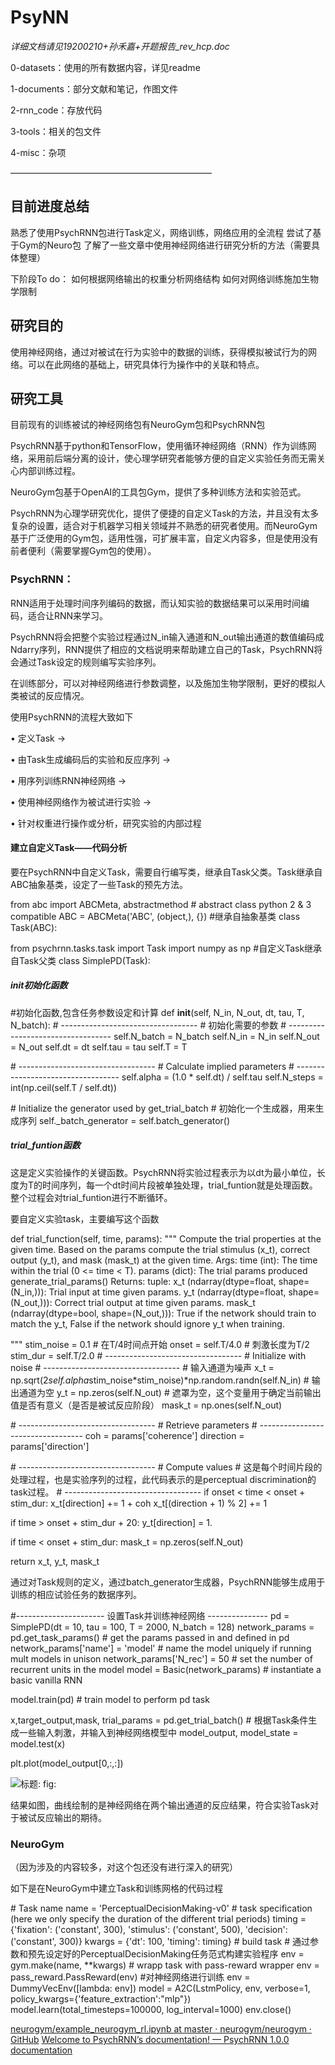 # PsyNN
*详细文档请见19200210+孙禾嘉+开题报告_rev_hcp.doc*

0-datasets：使用的所有数据内容，详见readme

1-documents：部分文献和笔记，作图文件

2-rnn_code：存放代码

3-tools：相关的包文件

4-misc：杂项

———————————————————————

## 目前进度总结

熟悉了使用PsychRNN包进行Task定义，网络训练，网络应用的全流程
 尝试了基于Gym的Neuro包
 了解了一些文章中使用神经网络进行研究分析的方法（需要具体整理）

下阶段To do：
 如何根据网络输出的权重分析网络结构
 如何对网络训练施加生物学限制



## 研究目的

使用神经网络，通过对被试在行为实验中的数据的训练，获得模拟被试行为的网络。可以在此网络的基础上，研究具体行为操作中的关联和特点。



## 研究工具

目前现有的训练被试的神经网络包有NeuroGym包和PsychRNN包

PsychRNN基于python和TensorFlow，使用循环神经网络（RNN）作为训练网络，采用前后端分离的设计，使心理学研究者能够方便的自定义实验任务而无需关心内部训练过程。

NeuroGym包基于OpenAI的工具包Gym，提供了多种训练方法和实验范式。

PsychRNN为心理学研究优化，提供了便捷的自定义Task的方法，并且没有太多复杂的设置，适合对于机器学习相关领域并不熟悉的研究者使用。而NeuroGym基于广泛使用的Gym包，适用性强，可扩展丰富，自定义内容多，但是使用没有前者便利（需要掌握Gym包的使用）。

### PsychRNN：

RNN适用于处理时间序列编码的数据，而认知实验的数据结果可以采用时间编码，适合让RNN来学习。

PsychRNN将会把整个实验过程通过N_in输入通道和N_out输出通道的数值编码成Ndarry序列，RNN提供了相应的文档说明来帮助建立自己的Task，PsychRNN将会通过Task设定的规则编写实验序列。

在训练部分，可以对神经网络进行参数调整，以及施加生物学限制，更好的模拟人类被试的反应情况。

使用PsychRNN的流程大致如下

•       定义Task -> 

•       由Task生成编码后的实验和反应序列 -> 

•       用序列训练RNN神经网络 -> 

•       使用神经网络作为被试进行实验 -> 

•       针对权重进行操作或分析，研究实验的内部过程

#### 建立自定义Task——代码分析

要在PsychRNN中自定义Task，需要自行编写类，继承自Task父类。Task继承自ABC抽象基类，设定了一些Task的预先方法。

from abc import ABCMeta, abstractmethod
 \# abstract class python 2 & 3 compatible
 ABC = ABCMeta('ABC', (object,), {})
 \#继承自抽象基类
 class Task(ABC):

from psychrnn.tasks.task import Task
 import numpy as np
 \#自定义Task继承自Task父类
 class SimplePD(Task):

##### **init**初始化函数

\#初始化函数,包含任务参数设定和计算
 def __init__(self, N_in, N_out, dt, tau, T, N_batch):
   \# ----------------------------------
   \# 初始化需要的参数
   \# ----------------------------------
   self.N_batch = N_batch
   self.N_in = N_in
   self.N_out = N_out
   self.dt = dt
   self.tau = tau
   self.T = T

   \# ----------------------------------
   \# Calculate implied parameters
   \# ----------------------------------
   self.alpha = (1.0 * self.dt) / self.tau
   self.N_steps = int(np.ceil(self.T / self.dt))

   \# Initialize the generator used by get_trial_batch
   \# 初始化一个生成器，用来生成序列
   self._batch_generator = self.batch_generator()



##### trial_funtion函数

这是定义实验操作的关键函数。PsychRNN将实验过程表示为以dt为最小单位，长度为T的时间序列，每一个dt时间片段被单独处理，trial_funtion就是处理函数。整个过程会对trial_funtion进行不断循环。

要自定义实验task，主要编写这个函数

def trial_function(self, time, params): 
   """ Compute the trial properties at the given time. 
   Based on the params compute the trial stimulus (x_t), correct output (y_t), and mask (mask_t) at the given time. 
   Args: 
     time (int): The time within the trial (0 <= time < T). 
     params (dict): The trial params produced generate_trial_params() 
   Returns: 
     tuple: 
     x_t (ndarray(dtype=float, shape=(N_in,))): Trial input at time given params. 
     y_t (ndarray(dtype=float, shape=(N_out,))): Correct trial output at time given params. 
     mask_t (ndarray(dtype=bool, shape=(N_out,))): True if the network should train to match the y_t, False if the network should ignore y_t when training. 

   """ 
   stim_noise = 0.1 
   \# 在T/4时间点开始 
   onset = self.T/4.0 
   \# 刺激长度为T/2 
   stim_dur = self.T/2.0 
   \# ---------------------------------- 
   \# Initialize with noise 
   \# ---------------------------------- 
   \# 输入通道为噪声 
   x_t = np.sqrt(2*self.alpha*stim_noise*stim_noise)*np.random.randn(self.N_in) 
   \# 输出通道为空 
   y_t = np.zeros(self.N_out) 
   \# 遮罩为空，这个变量用于确定当前输出值是否有意义（是否是被试反应阶段） 
   mask_t = np.ones(self.N_out) 

   \# ---------------------------------- 
   \# Retrieve parameters 
   \# ---------------------------------- 
   coh = params['coherence'] 
   direction = params['direction'] 

   \# ---------------------------------- 
   \# Compute values 
   \# 这是每个时间片段的处理过程，也是实验序列的过程，此代码表示的是perceptual discrimination的task过程。 
   \# ---------------------------------- 
   if onset < time < onset + stim_dur: 
     x_t[direction] += 1 + coh 
     x_t[(direction + 1) % 2] += 1 

   if time > onset + stim_dur + 20: 
     y_t[direction] = 1. 

   if time < onset + stim_dur: 
     mask_t = np.zeros(self.N_out) 

   return x_t, y_t, mask_t

通过对Task规则的定义，通过batch_generator生成器，PsychRNN能够生成用于训练的相应试验任务的数据序列。

\#---------------------- 设置Task并训练神经网络 ---------------
 pd = SimplePD(dt = 10, tau = 100, T = 2000, N_batch = 128)
 network_params = pd.get_task_params() # get the params passed in and defined in pd
 network_params['name'] = 'model' # name the model uniquely if running mult models in unison
 network_params['N_rec'] = 50 # set the number of recurrent units in the model
 model = Basic(network_params) # instantiate a basic vanilla RNN

 model.train(pd) # train model to perform pd task

x,target_output,mask, trial_params = pd.get_trial_batch() 
 \# 根据Task条件生成一些输入刺激，并输入到神经网络模型中 
 model_output, model_state = model.test(x) 

 plt.plot(model_output[0,:,:]) 

![标题: fig:](README/clip_image002.png)

结果如图，曲线绘制的是神经网络在两个输出通道的反应结果，符合实验Task对于被试反应输出的期待。



### NeuroGym

（因为涉及的内容较多，对这个包还没有进行深入的研究）

如下是在NeuroGym中建立Task和训练网格的代码过程

\# Task name 
 name = 'PerceptualDecisionMaking-v0' 
 \# task specification (here we only specify the duration of the different trial periods) 
 timing = {'fixation': ('constant', 300), 
      'stimulus': ('constant', 500), 
      'decision': ('constant', 300)} 
 kwargs = {'dt': 100, 'timing': timing} 
 \# build task 
 \# 通过参数和预先设定好的PerceptualDecisionMaking任务范式构建实验程序 
 env = gym.make(name, **kwargs) 
 \# wrapp task with pass-reward wrapper 
 env = pass_reward.PassReward(env) 
 \#对神经网络进行训练 
 env = DummyVecEnv([lambda: env]) 
 model = A2C(LstmPolicy, env, verbose=1, policy_kwargs={'feature_extraction':"mlp"}) 
 model.learn(total_timesteps=100000, log_interval=1000) 
 env.close() 

[neurogym/example_neurogym_rl.ipynb at master · neurogym/neurogym · GitHub](https://github.com/neurogym/neurogym)
 [Welcome to PsychRNN’s documentation! — PsychRNN 1.0.0 documentation](https://psychrnn.readthedocs.io/en/latest/index.html)



 
